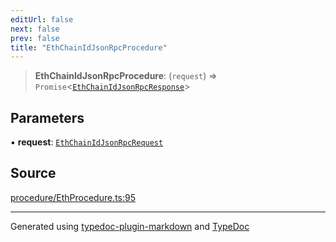 ```yaml
---
editUrl: false
next: false
prev: false
title: "EthChainIdJsonRpcProcedure"
---
```


> **EthChainIdJsonRpcProcedure**: (`request`) => `Promise`\<[`EthChainIdJsonRpcResponse`](/reference/tevm/procedures-types/type-aliases/ethchainidjsonrpcresponse/)\>

## Parameters

▪ **request**: [`EthChainIdJsonRpcRequest`](/reference/tevm/procedures-types/type-aliases/ethchainidjsonrpcrequest/)

## Source

[procedure/EthProcedure.ts:95](https://github.com/evmts/tevm-monorepo/blob/main/packages/procedures-spec/src/procedure/EthProcedure.ts#L95)

***
Generated using [typedoc-plugin-markdown](https://www.npmjs.com/package/typedoc-plugin-markdown) and [TypeDoc](https://typedoc.org/)
